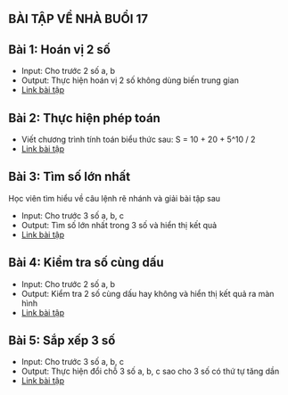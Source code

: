 ## BÀI TẬP VỀ NHÀ BUỔI 17

## Bài 1: Hoán vị 2 số

- Input: Cho trước 2 số a, b
- Output: Thực hiện hoán vị 2 số không dùng biến trung gian
- [Link bài tập](./ex01.html)

## Bài 2: Thực hiện phép toán

- Viết chương trình tính toán biểu thức sau:
  S = 10 + 20 + 5^10 / 2
- [Link bài tập](./ex02.html)

## Bài 3: Tìm số lớn nhất

Học viên tìm hiểu về câu lệnh rẽ nhánh và giải bài tập sau

- Input: Cho trước 3 số a, b, c
- Output: Tìm số lớn nhất trong 3 số và hiển thị kết quả
- [Link bài tập](./ex03.html)

## Bài 4: Kiểm tra số cùng dấu

- Input: Cho trước 2 số a, b
- Output: Kiểm tra 2 số cùng dấu hay không và hiển thị kết quả ra màn hình
- [Link bài tập](./ex04.html)

## Bài 5: Sắp xếp 3 số

- Input: Cho trước 3 số a, b, c
- Output: Thực hiện đổi chỗ 3 số a, b, c sao cho 3 số có thứ tự tăng dần
- [Link bài tập](./ex05.html)
